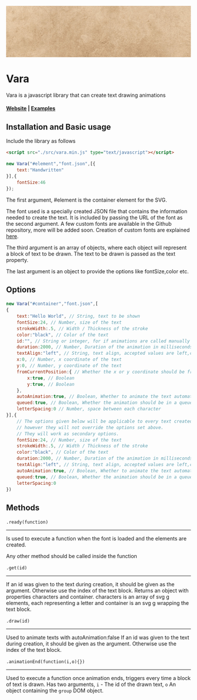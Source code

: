 ![](vara.gif)
# Vara
Vara is a javascript library that can create text drawing animations

#### [Website](http://vara.akzhy.com) | [Examples](http://vara.akzhy.com/examples)


## Installation and Basic usage

Include the library as follows

```html
<script src="./src/vara.min.js" type="text/javascript"></script>
```
```javascript
new Vara("#element","font.json",[{
	text:"Handwritten"
}],{
	fontSize:46
});
```

The first argument, #element is the container element for the SVG.

The font used is a specially created JSON file that contains the information needed to create the text. It is included by passing the URL of the font as the second argument.
A few custom fonts are available in the Github repository, more will be added soon. Creation of custom fonts are explained [here](http://vara.akzhy.com/creating-fonts).

The third argument is an array of objects, where each object will represent a block of text to be drawn. The text to be drawn is passed as the text property.

The last argument is an object to provide the options like fontSize,color etc.

## Options

```javascript
new Vara("#container","font.json",[
{
	text:"Hello World", // String, text to be shown
	fontSize:24, // Number, size of the text
	strokeWidth:.5, // Width / Thickness of the stroke
	color:"black", // Color of the text
	id:"", // String or integer, for if animations are called manually or when using the get() method. Default is the index of the object.
	duration:2000, // Number, Duration of the animation in milliseconds
	textAlign:"left", // String, text align, accepted values are left,center,right
	x:0, // Number, x coordinate of the text
	y:0, // Number, y coordinate of the text
	fromCurrentPosition:{ // Whether the x or y coordinate should be from its calculated position, ie the position if x or y coordinates were not applied
		x:true, // Boolean
		y:true, // Boolean
	},
	autoAnimation:true, // Boolean, Whether to animate the text automatically
	queued:true, // Boolean, Whether the animation should be in a queue
	letterSpacing:0 // Number, space between each character
}],{
	// The options given below will be applicable to every text created,
	// however they will not override the options set above.
	// They will work as secondary options.
	fontSize:24, // Number, size of the text
	strokeWidth:.5, // Width / Thickness of the stroke
	color:"black", // Color of the text
	duration:2000, // Number, Duration of the animation in milliseconds
	textAlign:"left", // String, text align, accepted values are left,center,right
	autoAnimation:true, // Boolean, Whether to animate the text automatically
	queued:true, // Boolean, Whether the animation should be in a queue
	letterSpacing:0
})
```

## Methods

`.ready(function)`

----

Is used to execute a function when the font is loaded and the elements are created.

Any other method should be called inside the function

`.get(id)`

----

If an id was given to the text during creation, it should be given as the argument. Otherwise use the index of the text block.
Returns an object with properties characters and container.
characters is an array of svg g elements, each representing a letter
and container is an svg g wrapping the text block.

`.draw(id)`

-----

Used to animate texts with autoAnimation:false
If an id was given to the text during creation, it should be given as the argument. Otherwise use the index of the text block.

`.animationEnd(function(i,o){})`

----

Used to execute a function once animation ends, triggers every time a block of text is drawn.
Has two arguments, `i` - The id of the drawn text,
`o` An object containing the `group` DOM object.


